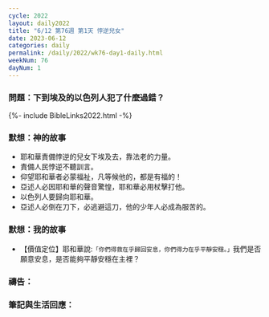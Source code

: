 ```yaml
---
cycle: 2022
layout: daily2022
title: "6/12 第76週 第1天 悖逆兒女"
date: 2023-06-12
categories: daily
permalink: /daily/2022/wk76-day1-daily.html
weekNum: 76
dayNum: 1
---
```


### 問題：下到埃及的以色列人犯了什麼過錯？
 
{%- include BibleLinks2022.html -%}

### 默想：神的故事
+ 耶和華責備悖逆的兒女下埃及去，靠法老的力量。
+ 責備人民悖逆不聽訓言。
+ 仰望耶和華者必蒙福祉，凡等候他的，都是有福的！
+ 亞述人必因耶和華的聲音驚惶，耶和華必用杖擊打他。
+ 以色列人要歸向耶和華。
+ 亞述人必倒在刀下，必逃避這刀，他的少年人必成為服苦的。

### 默想：我的故事
+ 【價值定位】耶和華說:`「你們得救在乎歸回安息，你們得力在乎平靜安穩。」`我們是否願意安息，是否能夠平靜安穩在主裡？

### 禱告：

### 筆記與生活回應：
